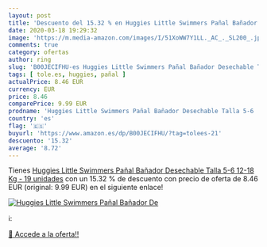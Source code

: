 ```yaml
---
layout: post
title: 'Descuento del 15.32 % en Huggies Little Swimmers Pañal Bañador De'
date: 2020-03-18 19:29:32
image: 'https://m.media-amazon.com/images/I/51XoWW7Y1LL._AC_._SL200_.jpg'
comments: true
category: ofertas
author: ring
slug: 'B00JECIFHU-es Huggies Little Swimmers Pañal Bañador Desechable Talla 5-6...'
tags: [ tole.es, huggies, pañal ]
actualPrice: 8.46 EUR
currency: EUR
price: 8.46
comparePrice: 9.99 EUR
prodname: 'Huggies Little Swimmers Pañal Bañador Desechable Talla 5-6  12-18 Kg  - 19 unidades'
country: 'es'
flag: '🇪🇸'
buyurl: 'https://www.amazon.es/dp/B00JECIFHU/?tag=tolees-21'
descuento: '15.32'
average: '8.72'
---
```


Tienes [Huggies Little Swimmers Pañal Bañador Desechable Talla 5-6  12-18 Kg  - 19 unidades](https://www.amazon.es/dp/B00JECIFHU/?tag=tolees-21) con un 15.32 % de descuento con precio de oferta de 8.46 EUR (original: 9.99 EUR) en el siguiente enlace!

[![Huggies Little Swimmers Pañal Bañador De](https://m.media-amazon.com/images/I/51XoWW7Y1LL._AC_._SL200_.jpg)](https://www.amazon.es/dp/B00JECIFHU/?tag=tolees-21)

ℹ️:


[🛒 Accede a la oferta!!](https://www.amazon.es/dp/B00JECIFHU/?tag=tolees-21)
